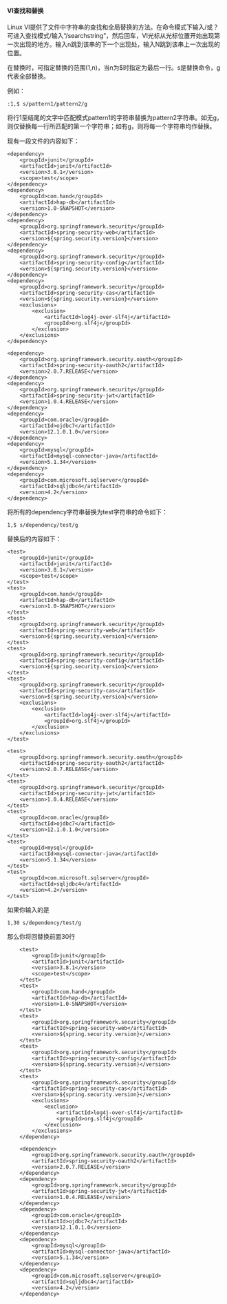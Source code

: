 #### VI查找和替换
Linux VI提供了文件中字符串的查找和全局替换的方法。在命令模式下输入/或？可进入查找模式/输入“/searchstring”，然后回车，VI光标从光标位置开始出现第一次出现的地方。输入n跳到该串的下一个出现处，输入N跳到该串上一次出现的位置。

在替换时，可指定替换的范围(1,n)，当n为$时指定为最后一行。s是替换命令，g代表全部替换。

例如：
	
	:1,$ s/pattern1/pattern2/g

将行1至结尾的文字中匹配模式pattern1的字符串替换为pattern2字符串。如无g，则仅替换每一行所匹配的第一个字符串；如有g，则将每一个字符串均作替换。

现有一段文件的内容如下：

	<dependency>
        <groupId>junit</groupId>
        <artifactId>junit</artifactId>
        <version>3.8.1</version>
        <scope>test</scope>
    </dependency>
    <dependency>
        <groupId>com.hand</groupId>
        <artifactId>hap-db</artifactId>
        <version>1.0-SNAPSHOT</version>
    </dependency>
    <dependency>
        <groupId>org.springframework.security</groupId>
        <artifactId>spring-security-web</artifactId>
        <version>${spring.security.version}</version>
    </dependency>
    <dependency>
        <groupId>org.springframework.security</groupId>
        <artifactId>spring-security-config</artifactId>
        <version>${spring.security.version}</version>
    </dependency>
    <dependency>
        <groupId>org.springframework.security</groupId>
        <artifactId>spring-security-cas</artifactId>
        <version>${spring.security.version}</version>
        <exclusions>
            <exclusion>
                <artifactId>log4j-over-slf4j</artifactId>
                <groupId>org.slf4j</groupId>
            </exclusion>
        </exclusions>
    </dependency>

    <dependency>
        <groupId>org.springframework.security.oauth</groupId>
        <artifactId>spring-security-oauth2</artifactId>
        <version>2.0.7.RELEASE</version>
    </dependency>
    <dependency>
        <groupId>org.springframework.security</groupId>
        <artifactId>spring-security-jwt</artifactId>
        <version>1.0.4.RELEASE</version>
    </dependency>
    <dependency>
        <groupId>com.oracle</groupId>
        <artifactId>ojdbc7</artifactId>
        <version>12.1.0.1.0</version>
    </dependency>
    <dependency>
        <groupId>mysql</groupId>
        <artifactId>mysql-connector-java</artifactId>
        <version>5.1.34</version>
    </dependency>
    <dependency>
        <groupId>com.microsoft.sqlserver</groupId>
        <artifactId>sqljdbc4</artifactId>
        <version>4.2</version>
    </dependency>

将所有的dependency字符串替换为test字符串的命令如下：

	1,$ s/dependency/test/g

替换后的内容如下：

    <test>
        <groupId>junit</groupId>
        <artifactId>junit</artifactId>
        <version>3.8.1</version>
        <scope>test</scope>
    </test>
    <test>
        <groupId>com.hand</groupId>
        <artifactId>hap-db</artifactId>
        <version>1.0-SNAPSHOT</version>
    </test>
    <test>
        <groupId>org.springframework.security</groupId>
        <artifactId>spring-security-web</artifactId>
        <version>${spring.security.version}</version>
    </test>
    <test>
        <groupId>org.springframework.security</groupId>
        <artifactId>spring-security-config</artifactId>
        <version>${spring.security.version}</version>
    </test>
    <test>
        <groupId>org.springframework.security</groupId>
        <artifactId>spring-security-cas</artifactId>
        <version>${spring.security.version}</version>
        <exclusions>
            <exclusion>
                <artifactId>log4j-over-slf4j</artifactId>
                <groupId>org.slf4j</groupId>
            </exclusion>
        </exclusions>
    </test>

    <test>
        <groupId>org.springframework.security.oauth</groupId>
        <artifactId>spring-security-oauth2</artifactId>
        <version>2.0.7.RELEASE</version>
    </test>
    <test>
        <groupId>org.springframework.security</groupId>
        <artifactId>spring-security-jwt</artifactId>
        <version>1.0.4.RELEASE</version>
    </test>
    <test>
        <groupId>com.oracle</groupId>
        <artifactId>ojdbc7</artifactId>
        <version>12.1.0.1.0</version>
    </test>
    <test>
        <groupId>mysql</groupId>
        <artifactId>mysql-connector-java</artifactId>
        <version>5.1.34</version>
    </test>
    <test>
        <groupId>com.microsoft.sqlserver</groupId>
        <artifactId>sqljdbc4</artifactId>
        <version>4.2</version>
    </test>

如果你输入的是

	1,30 s/dependency/test/g

那么你将回替换前面30行

        <test>
            <groupId>junit</groupId>
            <artifactId>junit</artifactId>
            <version>3.8.1</version>
            <scope>test</scope>
        </test>
        <test>
            <groupId>com.hand</groupId>
            <artifactId>hap-db</artifactId>
            <version>1.0-SNAPSHOT</version>
        </test>
        <test>
            <groupId>org.springframework.security</groupId>
            <artifactId>spring-security-web</artifactId>
            <version>${spring.security.version}</version>
        </test>
        <test>
            <groupId>org.springframework.security</groupId>
            <artifactId>spring-security-config</artifactId>
            <version>${spring.security.version}</version>
        </test>
        <test>
            <groupId>org.springframework.security</groupId>
            <artifactId>spring-security-cas</artifactId>
            <version>${spring.security.version}</version>
            <exclusions>
                <exclusion>
                    <artifactId>log4j-over-slf4j</artifactId>
                    <groupId>org.slf4j</groupId>
                </exclusion>
            </exclusions>
        </dependency>

        <dependency>
            <groupId>org.springframework.security.oauth</groupId>
            <artifactId>spring-security-oauth2</artifactId>
            <version>2.0.7.RELEASE</version>
        </dependency>
        <dependency>
            <groupId>org.springframework.security</groupId>
            <artifactId>spring-security-jwt</artifactId>
            <version>1.0.4.RELEASE</version>
        </dependency>
        <dependency>
            <groupId>com.oracle</groupId>
            <artifactId>ojdbc7</artifactId>
            <version>12.1.0.1.0</version>
        </dependency>
        <dependency>
            <groupId>mysql</groupId>
            <artifactId>mysql-connector-java</artifactId>
            <version>5.1.34</version>
        </dependency>
        <dependency>
            <groupId>com.microsoft.sqlserver</groupId>
            <artifactId>sqljdbc4</artifactId>
            <version>4.2</version>
        </dependency>
